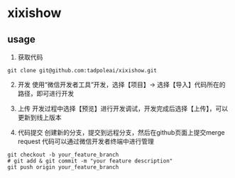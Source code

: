 # xixishow

## usage

1. 获取代码

```shell
git clone git@github.com:tadpoleai/xixishow.git
```

2. 开发
   使用“微信开发者工具”开发，选择【项目】-> 选择【导入】代码所在的路径，即可进行开发

3. 上传
   开发过程中选择【预览】进行开发调试，开发完成后选择【上传】，可以更新到线上版本
4. 代码提交
   创建新的分支，提交到远程分支，然后在github页面上提交merge request
   代码可以通过微信开发者终端中进行管理
   
```shell
git checkout -b your_feature_branch
# git add & git commit -m "your feature description"
git push origin your_feature_branch
```
